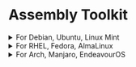 # Assembly Toolkit

<details>
 
 <summary>For Debian, Ubuntu, Linux Mint</summary>
  
 ```bash
 sudo apt-get update && sudo apt-get install -y nasm
 ```
 </details>


<details>
 
 <summary>For RHEL, Fedora, AlmaLinux</summary>
  
 ```bash
 sudo dnf install -y nasm 
 ```
 </details>

 <details>
 <summary>For Arch, Manjaro, EndeavourOS</summary>
  
 ```bash
sudo pacman -S nasm
 ```
 </details>
